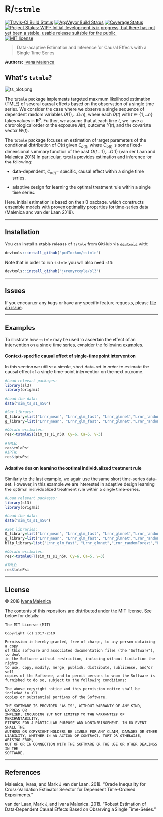 
<!-- README.md is generated from README.Rmd. Please edit that file -->
R/`tstmle`
==========

[![Travis-CI Build Status](https://travis-ci.org/podTockom/tstmle.svg?branch=master)](https://travis-ci.org/podTockom/tstmle) [![AppVeyor Build Status](https://ci.appveyor.com/api/projects/status/github/podTockom/tstmle?branch=master&svg=true)](https://ci.appveyor.com/project/podTockom/tstmle) [![Coverage Status](https://img.shields.io/codecov/c/github/podTockom/tstmle/master.svg)](https://codecov.io/github/podTockom/tstmle?branch=master) [![Project Status: WIP - Initial development is in progress, but there has not yet been a stable, usable release suitable for the public.](http://www.repostatus.org/badges/latest/wip.svg)](http://www.repostatus.org/#wip) [![MIT license](http://img.shields.io/badge/license-MIT-brightgreen.svg)](http://opensource.org/licenses/MIT)

> Data-adaptive Estimation and Inference for Causal Effects with a Single Time Series

**Authors:** [Ivana Malenica](https://github.com/podTockom)

What's `tstmle`?
----------------

![ts\_plot.png](~/Dropbox/Berkeley_Projects/Software/tstmle/sandbox/ts_plot.png)

The `tstmle` package implements targeted maximum likelihood estimation (TMLE) of several causal effects based on the observation of a single time series. We consider the case where we observe a single sequence of dependent random variables *O*(1),…*O*(*n*), where each *O*(*t*) with *t* ∈ {1, …*n*} takes values in **R**<sup>*p*</sup>. Further, we assume that at each time *t*, we have a chronological order of the exposure *A*(*t*), outcome *Y*(*t*), and the covariate vector *W*(*t*).

The `tstmle` package focuses on estimation of target parameters of the conditional distribution of *O*(*t*) given *C*<sub>*o*(*t*)</sub>, where *C*<sub>*o*(*t*)</sub> is some fixed-dimensional summary function of the past *O*(*t* − 1),…*O*(1) (van der Laan and Malenica 2018) In particular, `tstmle` provides estimation and inference for the following:

-   data-dependent, *C*<sub>*o*(*t*)</sub>− specific, causal effect within a single time series.

-   adaptive design for learning the optimal treatment rule within a single time series.

Here, initial estimation is based on the [sl3](https://github.com/jeremyrcoyle/sl3) package, which constructs ensemble models with proven optimality properties for time-series data (Malenica and van der Laan 2018).

------------------------------------------------------------------------

Installation
------------

You can install a stable release of `tstmle` from GitHub via [`devtools`](https://www.rstudio.com/products/rpackages/devtools/) with:

``` r
devtools::install_github("podTockom/tstmle")
```

Note that in order to run `tstmle` you will also need `sl3`:

``` r
devtools::install_github("jeremyrcoyle/sl3")
```

<!--

In the future, the package will be available from
[CRAN](https://cran.r-project.org/) and can be installed via


```r
install.packages("tstmle")
```

-->

------------------------------------------------------------------------

Issues
------

If you encounter any bugs or have any specific feature requests, please [file an issue](https://github.com/podTockom/tstmle/issues).

------------------------------------------------------------------------

Examples
--------

To illustrate how `tstmle` may be used to ascertain the effect of an intervention on a single time series, consider the following examples.

#### Context-specific causal effect of single-time point intervention

In this section we utilize a simple, short data-set in order to estimate the causal effect of a single time-point intervention on the next outcome.

``` r
#Load relevant packages:
library(sl3)
library(origami)

#Load the data:
data("sim_ts_s1_n50")

#Set library:
Q_library=list("Lrnr_mean", "Lrnr_glm_fast", "Lrnr_glmnet","Lrnr_randomForest","Lrnr_xgboost")
g_library=list("Lrnr_mean", "Lrnr_glm_fast", "Lrnr_glmnet","Lrnr_randomForest","Lrnr_xgboost")

#Obtain estimates:
res<-tstmleSI(sim_ts_s1_n50, Cy=6, Ca=5, V=3)

#TMLE:
res$tmlePsi
#IPTW:
res$iptwPsi
```

#### Adaptive design learning the optimal individualized treatment rule

Similarly to the last example, we again use the same short time-series data-set. However, in this example we are interested in adaptive design learning the optimal individualized treatment rule within a single time-series.

``` r
#Load relevant packages:
library(sl3)
library(origami)

#Load the data:
data("sim_ts_s1_n50")

#Set libraries:
Q_library=list("Lrnr_mean", "Lrnr_glm_fast", "Lrnr_glmnet","Lrnr_randomForest","Lrnr_xgboost")
g_library=list("Lrnr_mean", "Lrnr_glm_fast", "Lrnr_glmnet","Lrnr_randomForest","Lrnr_xgboost")
blip_library=list("Lrnr_glm_fast", "Lrnr_glmnet","Lrnr_randomForest","Lrnr_xgboost", "Lrnr_nnls")

#Obtain estimates:
res<-tstmleOPT(sim_ts_s1_n50, Cy=6, Ca=5, V=3)

#TMLE:
res$tmlePsi
```

------------------------------------------------------------------------

License
-------

© 2018 [Ivana Malenica](https://github.com/podTockom)

The contents of this repository are distributed under the MIT license. See below for details:

    The MIT License (MIT)

    Copyright (c) 2017-2018

    Permission is hereby granted, free of charge, to any person obtaining a copy
    of this software and associated documentation files (the "Software"), to deal
    in the Software without restriction, including without limitation the rights
    to use, copy, modify, merge, publish, distribute, sublicense, and/or sell
    copies of the Software, and to permit persons to whom the Software is
    furnished to do so, subject to the following conditions:

    The above copyright notice and this permission notice shall be included in all
    copies or substantial portions of the Software.

    THE SOFTWARE IS PROVIDED "AS IS", WITHOUT WARRANTY OF ANY KIND, EXPRESS OR
    IMPLIED, INCLUDING BUT NOT LIMITED TO THE WARRANTIES OF MERCHANTABILITY,
    FITNESS FOR A PARTICULAR PURPOSE AND NONINFRINGEMENT. IN NO EVENT SHALL THE
    AUTHORS OR COPYRIGHT HOLDERS BE LIABLE FOR ANY CLAIM, DAMAGES OR OTHER
    LIABILITY, WHETHER IN AN ACTION OF CONTRACT, TORT OR OTHERWISE, ARISING FROM,
    OUT OF OR IN CONNECTION WITH THE SOFTWARE OR THE USE OR OTHER DEALINGS IN THE
    SOFTWARE.

------------------------------------------------------------------------

References
----------

Malenica, Ivana, and Mark J van der Laan. 2018. “Oracle Inequality for Cross-Validation Estimator Selector for Dependent Time-Ordered Experiments.”

van der Laan, Mark J, and Ivana Malenica. 2018. “Robust Estimation of Data-Dependent Causal Effects Based on Observing a Single Time-Series.”
